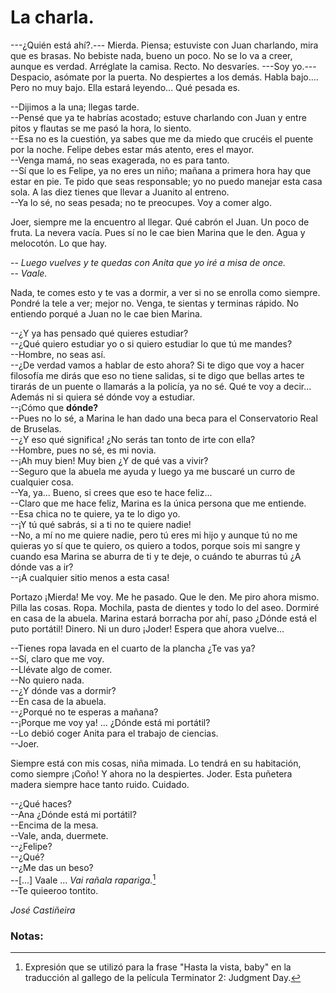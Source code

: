 # La charla.

---¿Quién está ahí?.--- Mierda. Piensa; estuviste con Juan charlando, mira que es brasas. No bebiste nada, bueno un poco. No se lo va a creer, aunque es verdad. Arréglate la camisa. Recto. No desvaríes. ---Soy yo.--- Despacio, asómate por la puerta. No despiertes a los demás. Habla bajo.... Pero no muy bajo. Ella estará leyendo... Qué pesada es.

--Dijimos a la una; llegas tarde.  
--Pensé que ya te habrías acostado; estuve charlando con Juan y entre pitos y flautas se me pasó la hora, lo siento.  
--Esa no es la cuestión, ya sabes que me da miedo que crucéis el puente por la noche. Felipe debes estar más atento, eres el mayor.  
--Venga mamá, no seas exagerada, no es para tanto.   
--Sí que lo es Felipe, ya no eres un niño; mañana a primera hora hay que estar en pie. Te pido que seas responsable; yo no puedo manejar esta casa sola. A las diez tienes que llevar a Juanito al entreno.  
--Ya lo sé, no seas pesada; no te preocupes. Voy a comer algo.  

Joer, siempre me la encuentro al llegar. Qué cabrón el Juan. Un poco de fruta. La nevera vacía. Pues sí no le cae bien Marina que le den. Agua y melocotón. Lo que hay. 

-- *Luego vuelves y te quedas con Anita que yo iré a misa de once.*  
-- *Vaale.*  

Nada, te comes esto y te vas a dormir, a ver si no se enrolla como siempre. Pondré la tele a ver; mejor no. Venga, te sientas y terminas rápido. No entiendo porqué a Juan no le cae bien Marina.

--¿Y ya has pensado qué quieres estudiar?  
--¿Qué quiero estudiar yo o si quiero estudiar lo que tú me mandes?  
--Hombre, no seas así.  
--¿De verdad vamos a hablar de esto ahora? Si te digo que voy a hacer filosofía me dirás que eso no tiene salidas, si te digo que bellas artes te tirarás de un puente o llamarás a la policía, ya no sé. Qué te voy a decir... Además ni si quiera sé dónde voy a estudiar.  
--¡Cómo que **dónde?**  
--Pues no lo sé, a Marina le han dado una beca para el Conservatorio Real de Bruselas.  
--¿Y eso qué significa! ¿No serás tan tonto de irte con ella?  
--Hombre, pues no sé, es mi novia.  
--¡Ah muy bien! Muy bien ¿Y de qué vas a vivir?  
--Seguro que la abuela me ayuda y luego ya me buscaré un curro de cualquier cosa.  
--Ya, ya... Bueno, si crees que eso te hace feliz...  
--Claro que me hace feliz, Marina es la única persona que me entiende.  
--Esa chica no te quiere, ya te lo digo yo.  
--¡Y tú qué sabrás, si a ti no te quiere nadie!  
--No, a mí no me quiere nadie, pero tú eres mi hijo y aunque tú no me quieras yo sí que te quiero, os quiero a todos, porque sois mi sangre y cuando esa Marina se aburra de ti y te deje, o cuándo te aburras tú ¿A dónde vas a ir?  
--¡A cualquier sitio menos a esta casa!

Portazo ¡Mierda! Me voy. Me he pasado. Que le den. Me piro ahora mismo. Pilla las cosas. Ropa. Mochila, pasta de dientes y todo lo del aseo. Dormiré en casa de la abuela. Marina estará borracha por ahí, paso ¿Dónde está el puto portátil! Dinero. Ni un duro ¡Joder! Espera que ahora vuelve...

--Tienes ropa lavada en el cuarto de la plancha ¿Te vas ya?  
--Sí, claro que me voy.  
--Llévate algo de comer.  
--No quiero nada.  
--¿Y dónde vas a dormir?  
--En casa de la abuela.  
--¿Porqué no te esperas a mañana?  
--¡Porque me voy ya! ... ¿Dónde está mi portátil?  
--Lo debió coger Anita para el trabajo de ciencias.  
--Joer.  

Siempre está con mis cosas, niña mimada. Lo tendrá en su habitación, como siempre ¡Coño! Y ahora no la despiertes. Joder. Esta puñetera madera siempre hace tanto ruido. Cuidado. 

--¿Qué haces?  
--Ana ¿Dónde está mi portátil?  
--Encima de la mesa.  
--Vale, anda, duermete.  
--¿Felipe?  
--¿Qué?  
--¿Me das un beso?  
--[...] Vaale ... *Vai rañala rapariga.*[^1]  
--Te quieeroo tontito.  

*José Castiñeira*

### Notas:

[^1]:  Expresión que se utilizó para la frase "Hasta la vista, baby" en la traducción al gallego de la película Terminator 2: Judgment Day.
